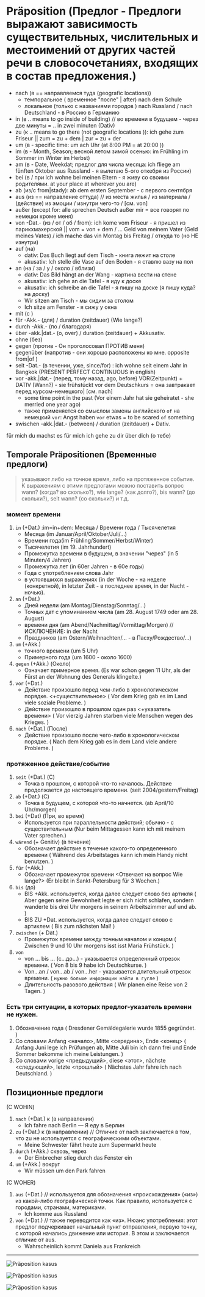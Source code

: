 # Präposition (Предлог - Предлоги выражают зависимость существительных, числительных и местоимений от других частей речи в словосочетаниях, входящих в состав предложения.)

- nach (в == направляемся туда (geografic locations)) 
    * темпоральное ( временное "после" | after) nach dem Schule
    * локальное (только с названиями городов ) nach Russland / nach Deutschland - в Россию в Германию
- in (в .. means to go inside of building) // во времени в будущем - через две минуты = .. in zwei minuten (Dativ)
- zu (к .. means to go there (not geografic locations )): ich gehe zum Friseur || zum = zu + dem | zur = zu + der
- um (в - specific time: um ach Uhr (at 8:00 PM = at 20:00 ))
- im (в - Month, Season; весной летом зимой осенью: im Frühling im Sommer im Winter im Herbst)
- am (в - Date, Weekdat; предлог для числа месяца: ich fliege am fünften Oktober aus Russland  - я вылетаю 5-ого откебря из России)
- bei (в / при ich wohne bei meinen Eltern - я живу со своими родителями. at your place at wherever you are)
- ab (из/c from|stady): ab dem ersten September - с первого сентября
- aus (из == направление оттуда) // из места жилья / из материала / (действие) из эмоции / изнутри чего-то  / [см. von]
- außer (except for: alle sprechen Deutsch außer mir = все говорят по немецки кроме меня)
- von -Dat.- (из / от / об / from): ich kome vom Friseur - я пришел из парикхмахерской  || vom = von + dem / ... Geld von meinem Vater (Geld meines Vates) / ich mache das vin Montag bis Freitag / откуда то (но НЕ изнутри)
- auf (на) 
    * dativ: Das Buch liegt auf dem Tisch - книга лежит на столе
    * akusativ: Ich stelle die Vase auf den Boden - я ставлю вазу на пол
- an (на / за / у / около / вблизи) 
    * dativ: Das Bild hängt an der Wang - картина вести на стене
    * akusativ: ich gehe an die Tafel - я иду к доске
    * akusativ: ich schreibe an die Tafel - я пишу на доске (я пишу куда? на доску)
    * Wir sitzen am Tisch - мы сидим за столом
    * Ich sitze am Fenster - я сижу у окна
- mit (с )
- für -Akk.- (для) / duration (zeitdauer) (Wie lange?)
- durch -Akk.- (по / благодаря)
- über -akk.|dat.- (о, over) / duration (zeitdauer) + Akkusativ.
- ohne (без)
- gegen (против -  Он проголосовал ПРОТИВ меня)
- gegenüber (напротив - они хорошо расположены ко мне. opposite from|of )
- seit -Dat.- (в течении, уже, since/for) : ich wohne seit einem Jahr in Bangkok (PRESENT PERFECT CONTINUOUS in english)
- vor -akk.|dat.- (перед, тому назад, ago, before)   VOR(Zeitpunkt) + DATIV (Wann?) - sie frühstückt vor dem Deutschkurs = она завтракает перед курсом-немецкого| [см. nach]
    * some time point in the past (Vor einem Jahr hat sie geheiratet - she merried one year ago)
    * также применяется со смыслом замены английского `of` на немецкий `vor`: Angst haben `vor` etwas = to be scared `of` something
- swischen -akk.|dat.- (between) / duration (zeitdauer) + Dativ.

für mich 
du machst es für mich
ich gehe zu dir
über dich (о тебе)


## Temporale Präpositionen (Временные предлоги) 
> указывают либо на точное время, либо на протяженное событие. К выражениям с этими предлогами можно поставить вопрос wann? (когда? во сколько?), wie lange? (как долго?), bis wann? (до скольки?), seit wann? (со скольки?) и т.д.

### момент времени

1. `in` (+Dat.) :im=in+dem: Месяца / Времени года / Тысячелетия
    - Месяца (im Januar/April/Oktober/Juli/…)
    - Времени года(im Frühling/Sommer/Herbst/Winter)
    - Тысячелетия (im 19. Jahrhundert)
    - Промежутка времени в будущем, в значении "через" (in 5 Minuten/4 Jahren)
    - Промежутка лет (in 60еr Jahren - в 60е годы)
    - Года с употреблением слова Jahr
    - в устоявшихся выражениях (in der Woche - на неделе (конкретной), in letzter Zeit - в последнее время, in der Nacht - ночью).
2. `an` (+Dat.)
    - Дней недели (am Montag/Dienstag/Sonntag/...)
    - Точных дат с упоминанием числа (am 28. August 1749 oder am 28. August)
    - времени дня (am Abend/Nachmittag/Vormittag/Morgen) // ИСКЛЮЧЕНИЕ: in der Nacht
    - Праздников (am Ostern/Weihnachten/… - в Пасху/Рождество/…)
3. `um` (+Akk.)
    - точного времени (um 5 Uhr)
    - Примерного года (um 1600 - около 1600)
4. `gegen` (+Akk.) (Около)
    - Означает примерное время. (Es war schon gegen 11 Uhr, als der Fürst an der Wohnung des Generals klingelte.)
5. `vor` (+Dat.)
    - Действие произошло перед чем-либо в хронологическом порядке. <+существительное> ( Vor dem Krieg gab es im Land viele soziale Probleme. )
    - Действие произошло в прошлом один раз <+указатель времени> ( Vor vierzig Jahren starben viele Menschen wegen des Krieges. )
6. `nach` (+Dat.) (После)
    - Действие произошло после чего-либо в хронологическом порядке. ( Nach dem Krieg gab es in dem Land viele andere Probleme. )

### протяженное действие/событие

1. `seit` (+Dat.) (С)
    - Точка в прошлом, с которой что-то началось. Действие продолжается до настоящего времени. (seit 2004/gestern/Freitag)
2. `ab` (+Dat.) (С)
    - Точка в будущем, с которой что-то начнется. (ab April/10 Uhr/morgen)
3. `bei` (+Dat) (При, во время)
    - Используется при параллельности действий; обычно - с существительным (Nur beim Mittagessen kann ich mit meinem Vater sprechen.)
4. `wärend` (+ Genitiv) (в течение)
    - Обозначает действие в течение какого-то определенного времени ( Während des Arbeitstages kann ich mein Handy nicht benutzen. )
5. `für` (+Akk.)
    - Обозначает промежуток времени <Отвечает на вопрос Wie lange?> (Er bleibt in Sankt-Petersburg für 3 Wochen.)
6. `bis` (до)
    - BIS +Akk. используется, когда далее следует слово без артикля ( Aber gegen seine Gewohnheit legte er sich nicht schlafen, sondern wanderte bis drei Uhr morgens in seinem Arbeitszimmer auf und ab. )
    - BIS ZU +Dat. используется, когда далее следует слово с артиклем ( Bis zum nächsten Mal! )
7. `zwischen` (+ Dat.)
    - Промежуток времени между точным началом и концом ( Zwischen 9 und 10 Uhr morgens isst isst Maria Frühstück. )
8. `von`
    - von … bis … (с...до…) - указывается определенный отрезок времени. ( Von 8 bis 9 habe ich Deutschkurse. )
    - Von...an / von...ab / von...her - указывается длительный отрезок времени. ( `нужно больше информации найти в гугле` )
    - Длительность разового действия ( Wir planen eine Reise von 2 Tagen. )
 
### Есть три ситуации, в которых предлог-указатель времени не нужен.

1. Обозначение года ( Dresdener Gemäldegalerie wurde 1855 gegründet. )
2. Со словами Anfang <начало>, Mitte <середина>, Ende <конец> ( Anfang Juni lege ich Prüfungen ab, Mitte Juli bin ich dann frei und Ende Sommer bekomme ich meine Leistungen. )
3. Со словами vorige <предыдущий>, diese <этот>, nächste <следующий>, letzte <прошлый> ( Nächstes Jahr fahre ich nach Deutschland. )



## Позиционные предлоги

(С WOHIN)
1. `nach` (+Dat.) к (в направлении)
    - Ich fahre nach Berlin — Я еду в Берлин
2. `zu` (+Dat.) к (в направлении) // Отличие от nach заключается в том, что zu не используется с географическими объектами.
    - Meine Schwester fährt heute zum Supermarkt heute
3. `durch` (+Akk.) сквозь, через
    - Der Einbrecher stieg durch das Fenster ein
4. `um` (+Akk.) вокруг
    - Wir müssen um den Park fahren 

(С WOHER)
1. `aus` (+Dat.) // используется для обозначения «происхождения» («из») из какой-либо географической точки. Как правило, используется с городами, странами, материками.
    - Ich komme aus Russland
2. `von` (+Dat.) //  также переводится как «из». Нюанс употребления: этот предлог подчеркивает начальный пункт отправления, первую точку, с которой начались движение или история. В этом и заключается отличие от aus.
    - Wahrscheinlich kommt Daniela aus Frankreich


------------


![Präposition kasus](./images/Präposition/Präposition_short.jpg)

![Präposition kasus](./images/Präposition/Präposition_kasus.jpg)

![Präposition kasus](./images/Präposition/Präposition_locale.jpg)